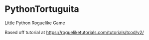 # PythonTortuguita
Little Python Roguelike Game

Based off tutorial at https://rogueliketutorials.com/tutorials/tcod/v2/
